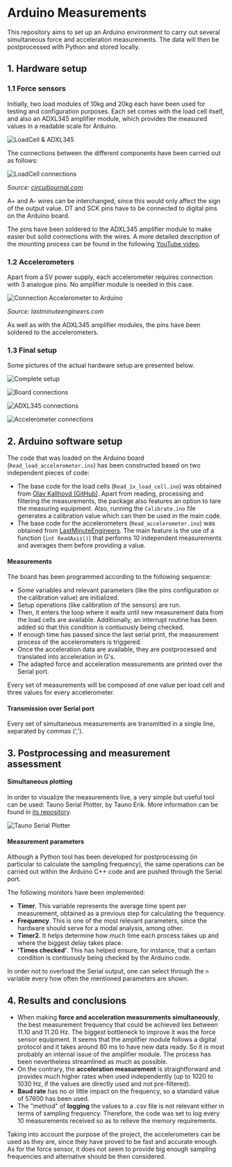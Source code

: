 # Arduino Measurements
This repository aims to set up an Arduino environment to carry out several simultaneous force and acceleration measurements.
The data will then be postprocessed with Python and stored locally.

## 1. Hardware setup
### 1.1 Force sensors
Initially, two load modules of 10kg and 20kg each have been used for testing and configuration purposes. Each set comes with the load cell itself, and also an ADXL345 amplifier module, which provides the measured values in a readable scale for Arduino.

![LoadCell & ADXL345](Sketches/LoadCell.jpg)

The connections between the different components have been carried out as follows:

![LoadCell connections](Sketches/LoadCell-diagram.webp)

*Source: [circuitjournal.com](https://circuitjournal.com/four-wire-load-cell-with-HX711#arduino-code)*

A+ and A- wires can be interchanged, since this would only affect the sign of the output value. DT and SCK pins have to be connected to digital pins on the Arduino board.

The pins have been soldered to the ADXL345 amplifier module to make easier but solid connections with the wires. A more detailed description of the mounting process can be found in the following [YouTube video](https://youtu.be/sxzoAGf1kOo?si=58I9zBAtfJAC0C_C).

### 1.2 Accelerometers

Apart from a 5V power supply, each accelerometer requires connection with 3 analogue pins. No amplifier module is needed in this case.

![Connection Accelerometer to Arduino](Sketches/Accelerometer-to-Arduino.png)

*Source: lastminuteengineers.com*

As well as with the ADXL345 amplifier modules, the pins have been soldered to the accelerometers.

### 1.3 Final setup

Some pictures of the actual hardware setup are presented below.

![Complete setup](Hardware_setup/Complete_setup.jpg)

![Board connections](Hardware_setup/Board_conns.jpg)

![ADXL345 connections](Hardware_setup/ADXL345_conns.jpg)

![Accelerometer connections](Hardware_setup/Accelerometer_conns.jpg)

## 2. Arduino software setup
The code that was loaded on the Arduino board (`Read_load_accelerometer.ino`) has been constructed based on two independent pieces of code:
- The base code for the load cells (`Read_1x_load_cell.ino`) was obtained from [Olav Kallhovd (GitHub)](https://github.com/olkal/HX711_ADC). Apart from reading, processing and filtering the measurements, the package also features an option to tare the measuring equipment. Also, running the `Calibrate.ino` file generates a calibration value which can then be used in the main code.
- The base code for the accelerometers (`Read_accelerometer.ino`) was obtained from [LastMinuteEngineers](https://lastminuteengineers.com/adxl335-accelerometer-arduino-tutorial/). The main feature is the use of a function (`int ReadAxis()`) that performs 10 independent measurements and averages them before providing a value.

#### Measurements
The board has been programmed according to the following sequence:

- Some variables and relevant parameters (like the pins configuration or the calibration value) are initialized.
- Setup operations (like calibration of the sensors) are run.
- Then, it enters the loop where it waits until new measurement data from the load cells are available. Additionally, an interrupt routine has been added so that this condition is contiuously being checked.
- If enough time has passed since the last serial print, the measurement process of the accelerometers is triggered.
- Once the acceleration data are available, they are postprocessed and translated into acceleration in G's.
- The adapted force and acceleration measurements are printed over the Serial port.

Every set of measurements will be composed of one value per load cell and three values for every accelerometer.

#### Transmission over Serial port

Every set of simultaneous measurements are transmitted in a single line, separated by commas (','). 

## 3. Postprocessing and measurement assessment

#### Simultaneous plotting

In order to visualize the measurements live, a very simple but useful tool can be used: Tauno Serial Plotter, by Tauno Erik. More information can be found in [its repository](https://github.com/taunoe/tauno-serial-plotter).

![Tauno Serial Plotter](Sketches/Tauno.png)

#### Measurement parameters

Although a Python tool has been developed for postprocessing (in particular to calculate the sampling frequency), the same operations can be carried out within the Arduino C++ code and are pushed through the Serial port.

The following monitors have been implemented:

- **Timer**. This variable represents the average time spent per measurement, obtained as a previous step for calculating the frequency.
- **Frequency**. This is one of the most relevant parameters, since the hardware should serve for a modal analysis, among other.
- **Timer2**. It helps determine how much time each process takes up and where the biggest delay takes place.
- **'Times checked'**. This has helped ensure, for instance, that a certain condition is contiuously being checked by the Arduino code.

In order not to overload the Serial output, one can select through the `n` variable every how often the mentioned parameters are shown. 

## 4. Results and conclusions

- When making **force and acceleration measurements simultaneously**, the best measurement frequency that could be achieved lies between 11.10 and 11.20 Hz. The biggest bottleneck to improve it was the force sensor equipment. It seems that the amplifier module follows a digital protocol and it takes around 80 ms to have new data ready. So it is most probably an internal issue of the amplifier module. The process has been nevertheless streamlined as much as possible.
- On the contrary, the **acceleration measurement** is straightforward and provides much higher rates when used independently (up to 1020 to 1030 Hz, if the values are directly used and not pre-filtered).
- **Baud rate** has no or little impact on the frequency, so a standard value of 57600 has been used. 
- The "method" of **logging** the values to a .csv file is not relevant either in terms of sampling frequency. Therefore, the code was set to log every 10 measurements received so as to relieve the memory requirements.

Taking into account the purpose of the project, the accelerometers can be used as they are, since they have proved to be fast and accurate enough.
As for the force sensor, it does not seem to provide big enough sampling frequencies and alternative should be then considered.
